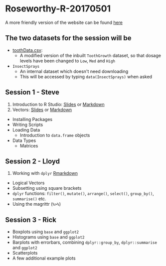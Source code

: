 # Roseworthy-R-20170501

A more friendly version of the website can be found [here](https://uofabioinformaticshub.github.io/Roseworthy-R-20170501/)

## The two datasets for the session will be

- [toothData.csv](data/toothData.csv): 
    + A modified version of the inbuilt `ToothGrowth` dataset, so that dosage levels have been changed to `Low`, `Med` and `High`
- `InsectSprays`
    + An internal dataset which doesn't need downloading
    + This will be accessed by typing `data(InsectSprays)` when asked

## Session 1 - Steve

1. Introduction to R Studio: [Slides](101_IntroductionRStudio.html) or [Markdown](101_IntroductionRStudio.md)
2. Vectors: [Slides](102_Vectors.html) or [Markdown](102_Vectors.md)

  - Installing Packages
  - Writing Scripts
- Loading Data
  - Introduction to `data.frame` objects
- Data Types
  - Matrices

## Session 2 - Lloyd

1. Working with `dplyr` [Rmarkdown](Session2_dplyr_lloyd.Rmd)

- Logical Vectors
- Subsetting using square brackets
- `dplyr` functions: `filter()`, `mutate()`, `arrange()`, `select()`, `group_by()`, `summarise()` etc.
- Using the magrittr (`%>%`)

## Session 3 - Rick

- Boxplots using `base` and `ggplot2`
- Histograms using `base` and `ggplot2`
- Barplots with errorbars, combining `dplyr::group_by`, `dplyr::summarise` and `ggplot2`
- Scatterplots
- A few additional example plots

